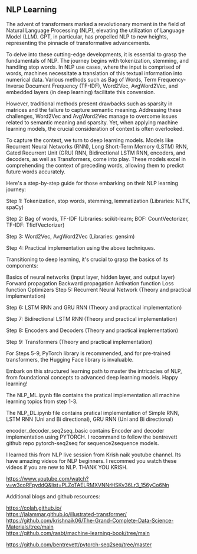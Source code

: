 ## NLP Learning 

The advent of transformers marked a revolutionary moment in the field of Natural Language Processing (NLP), elevating the utilization of Language Model (LLM). GPT, in particular, has propelled NLP to new heights, representing the pinnacle of transformative advancements.

To delve into these cutting-edge developments, it is essential to grasp the fundamentals of NLP. The journey begins with tokenization, stemming, and handling stop words. In NLP use cases, where the input is comprised of words, machines necessitate a translation of this textual information into numerical data. Various methods such as Bag of Words, Term Frequency-Inverse Document Frequency (TF-IDF), Word2Vec, AvgWord2Vec, and embedded layers (in deep learning) facilitate this conversion.

However, traditional methods present drawbacks such as sparsity in matrices and the failure to capture semantic meaning. Addressing these challenges, Word2Vec and AvgWord2Vec manage to overcome issues related to semantic meaning and sparsity. Yet, when applying machine learning models, the crucial consideration of context is often overlooked.

To capture the context, we turn to deep learning models. Models like Recurrent Neural Networks (RNN), Long Short-Term Memory (LSTM) RNN, Gated Recurrent Unit (GRU) RNN, Bidirectional LSTM RNN, encoders, and decoders, as well as Transformers, come into play. These models excel in comprehending the context of preceding words, allowing them to predict future words accurately.

Here's a step-by-step guide for those embarking on their NLP learning journey:

Step 1: Tokenization, stop words, stemming, lemmatization (Libraries: NLTK, spaCy)

Step 2: Bag of words, TF-IDF (Libraries: scikit-learn; BOF: CountVectorizer, TF-IDF: TfidfVectorizer)

Step 3: Word2Vec, AvgWord2Vec (Libraries: gensim)

Step 4: Practical implementation using the above techniques.

Transitioning to deep learning, it's crucial to grasp the basics of its components:

Basics of neural networks (input layer, hidden layer, and output layer)
Forward propagation
Backward propagation
Activation function
Loss function
Optimizers
Step 5: Recurrent Neural Network (Theory and practical implementation)

Step 6: LSTM RNN and GRU RNN (Theory and practical implementation)

Step 7: Bidirectional LSTM RNN (Theory and practical implementation)

Step 8: Encoders and Decoders (Theory and practical implementation)

Step 9: Transformers (Theory and practical implementation)

For Steps 5-9, PyTorch library is recommended, and for pre-trained transformers, the Hugging Face library is invaluable.

Embark on this structured learning path to master the intricacies of NLP, from foundational concepts to advanced deep learning models. Happy learning!

The NLP_ML.ipynb file contains the pratical implementation all machine learning topics from step 1-3. 

The NLP_DL.ipynb file contains pratical implementation of Simple RNN, LSTM RNN (Uni and Bi directional), GRU RNN (Uni and Bi directional)

encoder_decoder_seq2seq_basic contains Encoder and decoder implementation using PYTORCH. I recommand to follow the bentrevett github repo pytorch-seq2seq for sequence2sequence models.

I learned this from NLP live session from Krish naik youtube channel. Its have amazing videos for NLP beginners. I recommed you watch these videos if you are new to NLP. THANK YOU KRISH.

https://www.youtube.com/watch?v=w3coRFpyddQ&list=PLZoTAELRMXVNNrHSKv36Lr3_156yCo6Nn <br>

Additional blogs and github resources:

https://colah.github.io/  <br>
https://jalammar.github.io/illustrated-transformer/  <br>
https://github.com/krishnaik06/The-Grand-Complete-Data-Science-Materials/tree/main  <br>
https://github.com/rasbt/machine-learning-book/tree/main  <br>

https://github.com/bentrevett/pytorch-seq2seq/tree/master <br>

